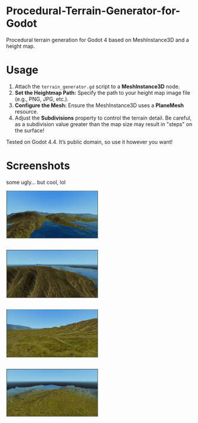 # Procedural-Terrain-Generator-for-Godot
Procedural terrain generation for Godot 4 based on MeshInstance3D and a height map.

# Usage
1. Attach the `terrain_generator.gd` script to a **MeshInstance3D** node.
2. **Set the Heightmap Path:** Specify the path to your height map image file (e.g., PNG, JPG, etc.).
3. **Configure the Mesh:** Ensure the MeshInstance3D uses a **PlaneMesh** resource.
4. Adjust the **Subdivisions** property to control the terrain detail. Be careful, as a subdivision value greater than the map size may result in "steps" on the surface!

Tested on Godot 4.4.
It’s public domain, so use it however you want!

# Screenshots
some ugly... but cool, lol

<div style="display: flex; flex-wrap: wrap; justify-content: space-between; gap: 20px;">
    <img src="screenshots/Screenshot_24.jpg" style="width: 49%; border: 1px solid #ccc; margin-bottom: 10px;">
    <img src="screenshots/Screenshot_25.jpg" style="width: 49%; border: 1px solid #ccc; margin-bottom: 10px;">
    <img src="screenshots/Screenshot_26.jpg" style="width: 49%; border: 1px solid #ccc; margin-bottom: 10px;">
    <img src="screenshots/Screenshot_27.jpg" style="width: 49%; border: 1px solid #ccc; margin-bottom: 10px;">
</div>
